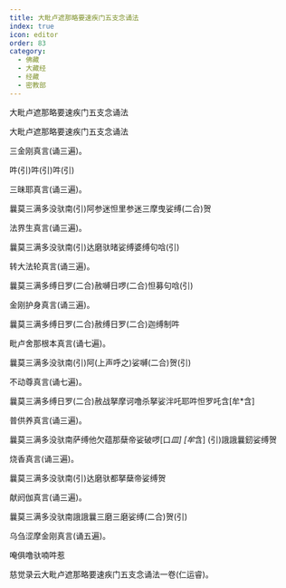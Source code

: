 ```yaml
---
title: 大毗卢遮那略要速疾门五支念诵法
index: true
icon: editor
order: 83
category:
  - 佛藏
  - 大藏经
  - 经藏
  - 密教部
---
```


  大毗卢遮那略要速疾门五支念诵法  

大毗卢遮那略要速疾门五支念诵法  

三金刚真言(诵三遍)。  

吽(引)吽(引)吽(引)  

三昧耶真言(诵三遍)。  

曩莫三满多没驮南(引)阿参迷怛里参迷三摩曳娑缚(二合)贺  

法界生真言(诵三遍)。  

曩莫三满多没驮南(引)达磨驮暏娑缚婆缚句唅(引)  

转大法轮真言(诵三遍)。  

曩莫三满多缚日罗(二合)赦嚩日啰(二合)怛募句唅(引)  

金刚护身真言(诵三遍)。  

曩莫三满多缚日罗(二合)赦缚日罗(二合)迦缚制吽  

毗卢舍那根本真言(诵七遍)。  

曩莫三满多没驮南(引)阿(上声呼之)娑嚩(二合)贺(引)  

不动尊真言(诵七遍)。  

曩莫三满多缚日罗(二合)赦战拏摩诃噜杀拏娑泮吒耶吽怛罗吒含[牟*含]  

普供养真言(诵三遍)。  

曩莫三满多没驮南萨缚他欠蕴那蘖帝娑破啰[口*皿] [牟*含] (引)誐誐曩釰娑缚贺  

烧香真言(诵三遍)。  

曩莫三满多没驮南(引)达磨驮都拏蘖帝娑缚贺  

献阏伽真言(诵三遍)。  

曩莫三满多没驮南誐誐曩三磨三磨娑缚(二合)贺(引)  

乌刍涩摩金刚真言(诵五遍)。  

唵俱噜驮喃吽惹  

慈觉录云大毗卢遮那略要速疾门五支念诵法一卷(仁运睿)。  
